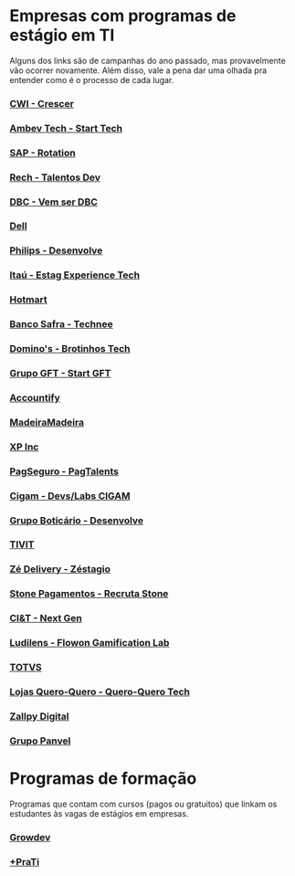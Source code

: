 # Empresas com programas de estágio em TI

Alguns dos links são de campanhas do ano passado, mas provavelmente vão ocorrer novamente. Além disso, vale a pena dar uma olhada pra entender como é o processo de cada lugar.

### [CWI - Crescer](https://crescer.cwi.com.br)

### [Ambev Tech - Start Tech](https://ambevtech.com.br/start-tech/)

### [SAP - Rotation](https://www.sap.com/brazil/about/careers/students-graduates/vocational-training/brazil.html)

### [Rech - Talentos Dev](https://www.rech.com.br/pagina/programa-talentos-desenvolvedores-turma-2022#)

### [DBC - Vem ser DBC](https://www.dbccompany.com.br/vem-ser/)

### [Dell](https://carreiras.dell.com/estagios)

### [Philips - Desenvolve](https://www.careers.philips.com/student/latam/pt/philips-desenvolve)

### [Itaú - Estag Experience Tech](https://vemproitau.gupy.io/jobs/1670571)

### [Hotmart](https://campaign.hotmart.com/programa-de-estagio-2021)

### [Banco Safra - Technee](https://technee.across.jobs/)

### [Domino's - Brotinhos Tech](https://dominos.gupy.io/job/eyJqb2JJZCI6MTM5OTE0Nywic291cmNlIjoiZ3VweV9wdWJsaWNfcGFnZSJ9?jobBoardSource=gupy_public_page)

### [Grupo GFT - Start GFT](https://www.gft.com/br/pt/about-us/career/GFT-Academy-Brasil/gft-academy-start)

### [Accountify](https://www.vagas.com.br/vagas/v2174035/programa-de-estagio-accountfy-2021)

### [MadeiraMadeira](https://estagiomadeiratech.gupy.io/)

### [XP Inc](https://www.xpinc.com/estagio/)

### [PagSeguro - PagTalents](https://pagseguro.uol.com.br/estagios/)

### [Cigam - Devs/Labs CIGAM](https://www.cigam.com.br/programas-de-formacao-cigam)

### [Grupo Boticário - Desenvolve](https://desenvolve.grupoboticario.com.br/)

### [TIVIT](https://jobs.kenoby.com/tivitestagio)

### [Zé Delivery - Zéstagio](https://vemser.ze.delivery/)

### [Stone Pagamentos - Recruta Stone](https://www.recrutastone.com.br)

### [CI&T - Next Gen](https://ciandt.com/br/pt-br/carreiras/programa-de-estagio)

### [Ludilens -  Flowon Gamification Lab ](https://www.linkedin.com/company/flowongamification/)

### [TOTVS](https://www.totvs.com/trabalhe-conosco/programa-de-estagio/)

### [Lojas Quero-Quero - Quero-Quero Tech](https://lojasqueroquero.gupy.io/)

### [Zallpy Digital](https://zallpy.gupy.io/)

### [Grupo Panvel](https://grupodimed.gupy.io/)

# Programas de formação

Programas que contam com cursos (pagos ou gratuitos) que linkam os estudantes às vagas de estágios em empresas.

### [Growdev](https://www.growdev.com.br/)

### [+PraTi](https://www.maisprati.com.br/)
